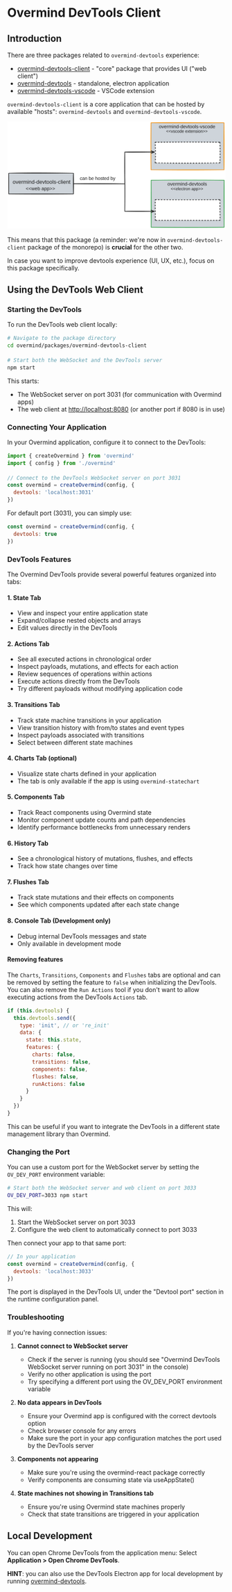 # Overmind DevTools Client

## Introduction

There are three packages related to `overmind-devtools` experience:

- [overmind-devtools-client](../overmind-devtools-client/) - "core" package that provides UI ("web client")
- [overmind-devtools](../overmind-devtools/README.md) - standalone, electron application
- [overmind-devtools-vscode](../overmind-devtools-vscode/) - VSCode extension

`overmind-devtools-client` is a core application that can be hosted by available "hosts": `overmind-devtools` and `overmind-devtools-vscode`.

![overmind-devtools-packages](./docs/assets/overmind-devtools-packages.png)

This means that this package (a reminder: we're now in `overmind-devtools-client` package of the monorepo) is **crucial** for the other two.

In case you want to improve devtools experience (UI, UX, etc.), focus on this package specifically.

## Using the DevTools Web Client

### Starting the DevTools

To run the DevTools web client locally:

```bash
# Navigate to the package directory
cd overmind/packages/overmind-devtools-client

# Start both the WebSocket and the DevTools server
npm start
```

This starts:

- The WebSocket server on port 3031 (for communication with Overmind apps)
- The web client at <http://localhost:8080> (or another port if 8080 is in use)

### Connecting Your Application

In your Overmind application, configure it to connect to the DevTools:

```javascript
import { createOvermind } from 'overmind'
import { config } from './overmind'

// Connect to the DevTools WebSocket server on port 3031
const overmind = createOvermind(config, {
  devtools: 'localhost:3031'
})
```

For default port (3031), you can simply use:

```javascript
const overmind = createOvermind(config, {
  devtools: true
})
```

### DevTools Features

The Overmind DevTools provide several powerful features organized into tabs:

#### 1. State Tab

- View and inspect your entire application state
- Expand/collapse nested objects and arrays
- Edit values directly in the DevTools

#### 2. Actions Tab

- See all executed actions in chronological order
- Inspect payloads, mutations, and effects for each action
- Review sequences of operations within actions
- Execute actions directly from the DevTools
- Try different payloads without modifying application code

#### 3. Transitions Tab

- Track state machine transitions in your application
- View transition history with from/to states and event types
- Inspect payloads associated with transitions
- Select between different state machines

#### 4. Charts Tab (optional)

- Visualize state charts defined in your application
- The tab is only available if the app is using `overmind-statechart`

#### 5. Components Tab

- Track React components using Overmind state
- Monitor component update counts and path dependencies
- Identify performance bottlenecks from unnecessary renders

#### 6. History Tab

- See a chronological history of mutations, flushes, and effects
- Track how state changes over time

#### 7. Flushes Tab

- Track state mutations and their effects on components
- See which components updated after each state change

#### 8. Console Tab (Development only)

- Debug internal DevTools messages and state
- Only available in development mode

#### Removing features

The `Charts`, `Transitions`, `Components` and `Flushes` tabs are optional and
can be removed by setting the feature to `false` when initializing the DevTools.
You can also remove the `Run Actions` tool if you don't want to allow executing
actions from the DevTools `Actions` tab.

```javascript
if (this.devtools) {
  this.devtools.send({
    type: 'init', // or 're_init'
    data: {
      state: this.state,
      features: {
        charts: false,
        transitions: false,
        components: false,
        flushes: false,
        runActions: false
      }
    }
  })
}
```

This can be useful if you want to integrate the DevTools in a different state management library than Overmind.

### Changing the Port

You can use a custom port for the WebSocket server by setting the `OV_DEV_PORT` environment variable:

```bash
# Start both the WebSocket server and web client on port 3033
OV_DEV_PORT=3033 npm start
```

This will:

1. Start the WebSocket server on port 3033
2. Configure the web client to automatically connect to port 3033

Then connect your app to that same port:

```javascript
// In your application
const overmind = createOvermind(config, {
  devtools: 'localhost:3033'
})
```

The port is displayed in the DevTools UI, under the "Devtool port" section in the runtime configuration panel.

### Troubleshooting

If you're having connection issues:

1. **Cannot connect to WebSocket server**

   - Check if the server is running (you should see "Overmind DevTools WebSocket server running on port 3031" in the console)
   - Verify no other application is using the port
   - Try specifying a different port using the OV_DEV_PORT environment variable

2. **No data appears in DevTools**

   - Ensure your Overmind app is configured with the correct devtools option
   - Check browser console for any errors
   - Make sure the port in your app configuration matches the port used by the DevTools server

3. **Components not appearing**

   - Make sure you're using the overmind-react package correctly
   - Verify components are consuming state via useAppState()

4. **State machines not showing in Transitions tab**

   - Ensure you're using Overmind state machines properly
   - Check that state transitions are triggered in your application

## Local Development

You can open Chrome DevTools from the application menu: Select **Application > Open Chrome DevTools**.

**HINT**: you can also use the DevTools Electron app for local development by running [overmind-devtools](../overmind-devtools/README.md).
